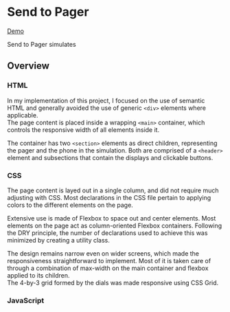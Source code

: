 # Send to Pager

[Demo](https://65cb2c8f01067175b107dbf6--comforting-zuccutto-6bfaa9.netlify.app/)

Send to Pager simulates 

## Overview
### HTML
In my implementation of this project, I focused on the use of semantic HTML and generally avoided the use of generic `<div>` elements where applicable.  
The page content is placed inside a wrapping `<main>` container, which controls the responsive width of all elements inside it.  

The container has two `<section>` elements as direct children, representing the pager and the phone in the simulation. Both are comprised of a `<header>` element and subsections that contain the displays and clickable buttons.

### CSS
The page content is layed out in a single column, and did not require much adjusting with CSS. Most declarations in the CSS file pertain to applying colors to the different elements on the page.

Extensive use is made of Flexbox to space out and center elements. Most elements on the page act as column-oriented Flexbox containers. Following the DRY principle, the number of declarations used to achieve this was minimized by creating a utility class.

The design remains narrow even on wider screens, which made the responsiveness straightforward to implement. Most of it is taken care of through a combination of max-width on the main container and flexbox applied to its children.  
The 4-by-3 grid formed by the dials was made responsive using CSS Grid.

### JavaScript